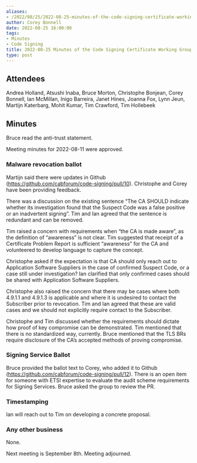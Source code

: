 ```yaml
---
aliases:
- /2022/08/25/2022-08-25-minutes-of-the-code-signing-certificate-working-group/
author: Corey Bonnell
date: 2022-08-25 16:00:00
tags:
- Minutes
- Code Signing
title: 2022-08-25 Minutes of the Code Signing Certificate Working Group
type: post
---
```


## Attendees

Andrea Holland, Atsushi Inaba, Bruce Morton, Christophe Bonjean, Corey Bonnell, Ian McMillan, Inigo Barreira, Janet Hines, Joanna Fox, Lynn Jeun, Martijn Katerbarg, Mohit Kumar, Tim Crawford, Tim Hollebeek

## Minutes

Bruce read the anti-trust statement.

Meeting minutes for 2022-08-11 were approved.

### Malware revocation ballot

Martijn said there were updates in Github (https://github.com/cabforum/code-signing/pull/10). Christophe and Corey have been providing feedback.

There was a discussion on the existing sentence “The CA SHOULD indicate whether its investigation found that the Suspect Code was a false positive or an inadvertent signing”. Tim and Ian agreed that the sentence is redundant and can be removed.

Tim raised a concern with requirements when “the CA is made aware”, as the definition of “awareness” is not clear. Tim suggested that receipt of a Certificate Problem Report is sufficient “awareness” for the CA and volunteered to develop language to capture the concept.

Christophe asked if the expectation is that CA should only reach out to Application Software Suppliers in the case of confirmed Suspect Code, or a case still under investigation? Ian clarified that only confirmed cases should be shared with Application Software Suppliers.

Christophe also raised the concern that there may be cases where both 4.9.1.1 and 4.9.1.3 is applicable and where it is undesired to contact the Subscriber prior to revocation. Tim and Ian agreed that these are valid cases and we should not explicitly require contact to the Subscriber.

Christophe and Tim discussed whether the requirements should dictate how proof of key compromise can be demonstrated. Tim mentioned that there is no standardized way, currently. Bruce mentioned that the TLS BRs require disclosure of the CA’s accepted methods of proving compromise.

### Signing Service Ballot

Bruce provided the ballot text to Corey, who added it to Github (https://github.com/cabforum/code-signing/pull/12). There is an open item for someone with ETSI expertise to evaluate the audit scheme requirements for Signing Services. Bruce asked the group to review the PR.

### Timestamping

Ian will reach out to Tim on developing a concrete proposal.

### Any other business

None.

Next meeting is September 8th. Meeting adjourned.
